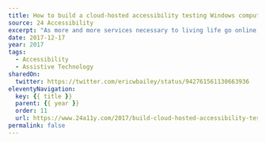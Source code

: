 ```yaml
---
title: How to build a cloud-hosted accessibility testing Windows computer using Amazon WorkSpaces
source: 24 Accessibility
excerpt: "As more and more services necessary to living life go online, it becomes imperative to ensure that everyone—regardless of ability or circumstance—can use the websites that host them"
date: 2017-12-17
year: 2017
tags:
  - Accessibility
  - Assistive Technology
sharedOn:
  twitter: https://twitter.com/ericwbailey/status/942761561130663936
eleventyNavigation:
  key: {{ title }}
  parent: {{ year }}
  order: 11
  url: https://www.24a11y.com/2017/build-cloud-hosted-accessibility-testing-windows-computer-using-amazon-workspaces/
permalink: false
---
```

